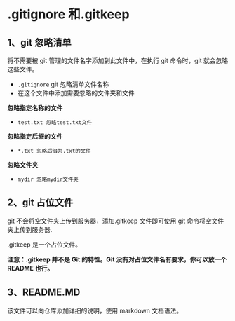 # .gitignore 和.gitkeep

## 1、git 忽略清单

将不需要被 git 管理的文件名字添加到此文件中，在执行 git 命令时，git 就会忽略这些文件。

- `.gitignore` git 忽略清单文件名称
- 在这个文件中添加需要忽略的文件夹和文件

**忽略指定名称的文件**

- ```
  test.txt 忽略test.txt文件
  ```

**忽略指定后缀的文件**

- ```
  *.txt 忽略后缀为.txt的文件
  ```

**忽略文件夹**

- ```
  mydir 忽略mydir文件夹
  ```

## 2、git 占位文件

git 不会将空文件夹上传到服务器，添加.gitkeep 文件即可使用 git 命令将空文件夹上传到服务器.

.gitkeep 是一个占位文件。

**注意：.gitkeep 并不是 Git 的特性。Git 没有对占位文件名有要求，你可以放一个 README 也行。**

## 3、README.MD

该文件可以向仓库添加详细的说明，使用 markdown 文档语法。
